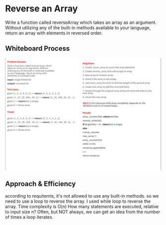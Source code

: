 # Reverse an Array

Write a function called reverseArray which takes an array as an argument. Without utilizing any of the built-in methods
available to your language, return an array with elements in reversed order.

## Whiteboard Process
![white board reverse array](white_board.png)
## Approach & Efficiency

according to requitemts, it's not allowed to use any built-in methods.
so we need to use a loop to reverse the array.
I used while loop to reverse the array.
Time complexity is O(n)
How many statements are executed, relative to input size n? Often,
but NOT always, we can get an idea from the number of times a loop
iterates.